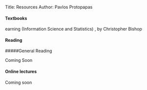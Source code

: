 Title: Resources
Author: Pavlos Protopapas

#### Textbooks
earning (Information Science and Statistics) , by Christopher Bishop

#### Reading 

#####General Reading

Coming Soon

#### Online lectures

Coming soon
